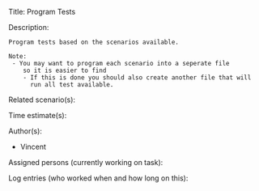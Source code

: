 Title: Program Tests

Description:

	Program tests based on the scenarios available.
	
	Note:
	 - You may want to program each scenario into a seperate file
	    so it is easier to find
		- If this is done you should also create another file that will
		  run all test available.
	
Related scenario(s):


  
Time estimate(s):

  

Author(s):

  - Vincent

Assigned persons (currently working on task):



Log entries (who worked when and how long on this):


